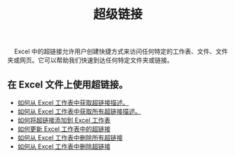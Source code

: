 ﻿---
title: 超级链接
second_title: Aspose.Cells Cloud Documen
type: docs
url: /zh/hyperlinks/
aliases: [/working-with-hyperlinks/,/working-with-hyperlink/]
keywords: REST API, hyperlinks, spreadsheets, exce
description: Cells.Cloud API for Excel 操作：使用 Excel 文件上的超链接
weight: 100
---
&nbsp;&nbsp;&nbsp;&nbsp;Excel 中的超链接允许用户创建快捷方式来访问任何特定的工作表、文件、文件夹或网页。它可以帮助我们快速到达任何特定文件夹或链接。

## 在 Excel 文件上使用超链接。

- [如何从 Excel 工作表中获取超链接描述。](/cells/zh/hyperlinks/get/)
- [如何从 Excel 工作表中获取所有超链接描述。](/cells/zh/hyperlinks/get-all/)
- [如何将超链接添加到 Excel 工作表](/cells/zh/hyperlinks/add/)
- [如何更新 Excel 工作表中的超链接](/cells/zh/hyperlinks/update/)
- [如何从 Excel 工作表中删除所有超链接](/cells/zh//hyperlinks/clear/)
- [如何从 Excel 工作表中删除超链接](/cells/zh//hyperlinks/delete/)

